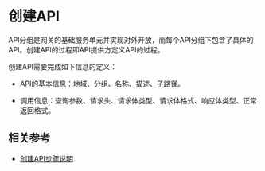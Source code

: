 # 创建API
API分组是网关的基础服务单元并实现对外开放，而每个API分组下包含了具体的API。创建API的过程即API提供方定义API的过程。

创建API需要完成如下信息的定义：

*  API的基本信息：地域、分组、名称、描述、子路径。

*  调用信息：查询参数、请求头、请求体类型、请求体格式、响应体类型、正常返回格式。





## 相关参考

* [创建API步骤说明](../Operation-Guide/Create-API/Create-API.md)
